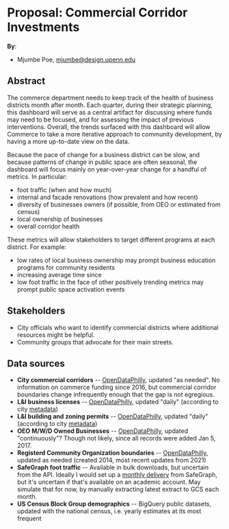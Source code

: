 # Proposal: Commercial Corridor Investments

**By**:
* Mjumbe Poe, mjumbe@design.upenn.edu

## Abstract

The commerce department needs to keep track of the health of business districts month after month. Each quarter, during their strategic planning, this dashboard will serve as a central artifact for discussing where funds may need to be focused, and for assessing the impact of previous interventions. Overall, the trends surfaced with this dashboard will allow Commerce to take a more iterative approach to community development, by having a more up-to-date view on the data.

Because the pace of change for a business district can be slow, and because patterns of change in public space are often seasonal, the dashboard will focus mainly on year-over-year change for a handful of metrics. In particular:
- foot traffic (when and how much)
- internal and facade renovations (how prevalent and how recent)
- diversity of businesses owners (if possible, from OEO or estimated from census)
- local ownership of businesses
- overall corridor health

These metrics will allow stakeholders to target different programs at each district. For example:
- low rates of local business ownership may prompt business education programs for community residents
- increasing average time since
- low foot traffic in the face of other positively trending metrics may prompt public space activation events

## Stakeholders

* City officials who want to identify commercial districts where additional resources might be helpful.
* Community groups that advocate for their main streets.

## Data sources

- **City commercial corridors** -- [OpenDataPhilly](https://opendataphilly.org/dataset/commercial-corridors/resource/b8cf80de-88af-4eb7-9392-95980fef319b), updated "as needed". No information on commerce funding since 2016, but commercial corridor boundaries change infrequently enough that the gap is not egregious.
- **L&I business licenses** -- [OpenDataPhilly](https://opendataphilly.org/dataset/licenses-and-inspections-business-licenses), updated "daily" (according to city [metadata](https://metadata.phila.gov/#home/datasetdetails/5543865a20583086178c4ed2/representationdetails/5e985a5e344ed50018936bb8/))
- **L&I building and zoning permits** -- [OpenDataPhilly](https://opendataphilly.org/dataset/licenses-and-inspections-building-permits), updated "daily" (according to city [metadata](https://metadata.phila.gov/#home/datasetdetails/5543868920583086178c4f8f/representationdetails/5e9a01ac801624001585ca11/))
- **OEO M/W/D Owned Businesses** -- [OpenDataPhilly](https://metadata.phila.gov/#home/datasetdetails/5543867b20583086178c4f59/representationdetails/5579e08f597e56d77b402f91/), updated "continuously"? Though not likely, since all records were added Jan 5, 2017.
- **Registerd Community Organization boundaries** -- [OpenDataPhilly](https://opendataphilly.org/dataset/registered-community-organizations), updated as needed (created 2014, most recent updates from 2021)
- **SafeGraph foot traffic** -- Available in bulk downloads, but uncertain from the API. Ideally I would set up a [monthly delivery](https://docs.safegraph.com/docs/bulk-data-delivery) from SafeGraph, but it's uncertain if that's available on an academic account. May simulate that for now, by manually extracting latest extract to GCS each month.
- **US Census Block Group demographics** -- BigQuery public datasets, updated with the national census, i.e. yearly estimates at its most frequent
